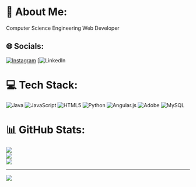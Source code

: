 # 💫 About Me:
 Computer Science Engineering 
Web Developer


## 🌐 Socials:
[![Instagram](https://img.shields.io/badge/Instagram-%23E4405F.svg?logo=Instagram&logoColor=white)](https://instagram.com/sunil_devang_) 
[![LinkedIn](https://www.linkedin.com/in/sunil-kumar-lr-b79531277/)
# 💻 Tech Stack:
 ![Java](https://img.shields.io/badge/java-%23ED8B00.svg?style=flat&logo=openjdk&logoColor=white) ![JavaScript](https://img.shields.io/badge/javascript-%23323330.svg?style=flat&logo=javascript&logoColor=%23F7DF1E) ![HTML5](https://img.shields.io/badge/html5-%23E34F26.svg?style=flat&logo=html5&logoColor=white) ![Python](https://img.shields.io/badge/python-3670A0?style=flat&logo=python&logoColor=ffdd54) ![Angular.js](https://img.shields.io/badge/angular.js-%23E23237.svg?style=flat&logo=angularjs&logoColor=white) ![Adobe](https://img.shields.io/badge/adobe-%23FF0000.svg?style=flat&logo=adobe&logoColor=white) ![MySQL](https://img.shields.io/badge/mysql-4479A1.svg?style=flat&logo=mysql&logoColor=white)
# 📊 GitHub Stats:
![](https://github-readme-stats.vercel.app/api?username=SunilkumarLR&theme=default_repocard&hide_border=false&include_all_commits=false&count_private=false)<br/>
![](https://github-readme-streak-stats.herokuapp.com/?user=SunilkumarLR&theme=default_repocard&hide_border=false)<br/>
![](https://github-readme-stats.vercel.app/api/top-langs/?username=SunilkumarLR&theme=default_repocard&hide_border=false&include_all_commits=false&count_private=false&layout=compact)

---
[![](https://visitcount.itsvg.in/api?id=SunilkumarLR&icon=1&color=1)](https://visitcount.itsvg.in)

<!-- Proudly created with GPRM ( https://gprm.itsvg.in ) -->

